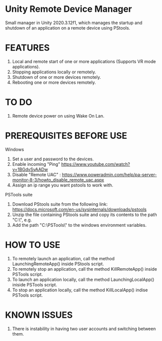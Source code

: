 # Unity Remote Device Manager
Small manager in Unity 2020.3.12f1, which manages the startup and shutdown of an application on a remote device using PStools.

# FEATURES
1. Local and remote start of one or more applications (Supports VR mode applications).
2. Stopping applications locally or remotely.
3. Shutdown of one or more devices remotely.
4. Rebooting one or more devices remotely.

# TO DO

1. Remote device power on using Wake On Lan.

# PREREQUISITES BEFORE USE

Windows
1. Set a user and password to the devices.
2. Enable incoming "Ping" https://www.youtube.com/watch?v=1BGdvSyAADw
3. Disable "Remote UAC" : https://www.poweradmin.com/help/pa-server-monitor-8-3/howto_disable_remote_uac.aspx
4. Assign an ip range you want pstools to work with.

PSTools suite
1. Download PStools suite from the following link: https://docs.microsoft.com/en-us/sysinternals/downloads/pstools
2. Unzip the file containing PStools suite and copy its contents to the path "C:\\", e.g.
3. Add the path "C:\\PSTools\\" to the windows environment variables.

# HOW TO USE

1. To remotely launch an application, call the method LaunchingRemoteApp() inside PStools script.
2. To remotely stop an application, call the method KillRemoteApp() inside PSTools script.
3. To launch an application locally, call the method LaunchingLocalApp() iniside PSTools script.
4. To stop an application locally, call the method KillLocalApp() indise PSTools script.

# KNOWN ISSUES

1. There is instability in having two user accounts and switching between them.
